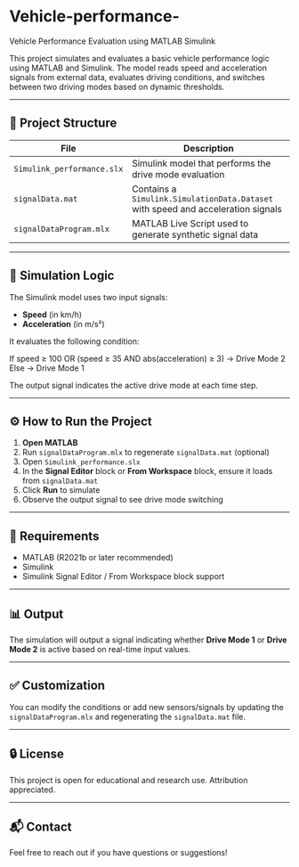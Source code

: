 # Vehicle-performance-
Vehicle Performance Evaluation using MATLAB Simulink

This project simulates and evaluates a basic vehicle performance logic using MATLAB and Simulink. The model reads speed and acceleration signals from external data, evaluates driving conditions, and switches between two driving modes based on dynamic thresholds.

---

## 📁 Project Structure

| File                      | Description                                                                 |
|---------------------------|-----------------------------------------------------------------------------|
| `Simulink_performance.slx`| Simulink model that performs the drive mode evaluation                      |
| `signalData.mat`          | Contains a `Simulink.SimulationData.Dataset` with speed and acceleration signals |
| `signalDataProgram.mlx`   | MATLAB Live Script used to generate synthetic signal data                   |

---

## 🚗 Simulation Logic

The Simulink model uses two input signals:
- **Speed** (in km/h)
- **Acceleration** (in m/s²)

It evaluates the following condition:

If speed ≥ 100 OR (speed ≥ 35 AND abs(acceleration) ≥ 3)
→ Drive Mode 2
Else
→ Drive Mode 1


The output signal indicates the active drive mode at each time step.

---

## ⚙️ How to Run the Project

1. **Open MATLAB**
2. Run `signalDataProgram.mlx` to regenerate `signalData.mat` (optional)
3. Open `Simulink_performance.slx`
4. In the **Signal Editor** block or **From Workspace** block, ensure it loads from `signalData.mat`
5. Click **Run** to simulate
6. Observe the output signal to see drive mode switching

---

## 📌 Requirements

- MATLAB (R2021b or later recommended)
- Simulink
- Simulink Signal Editor / From Workspace block support

---

## 📊 Output

The simulation will output a signal indicating whether **Drive Mode 1** or **Drive Mode 2** is active based on real-time input values.

---

## ✅ Customization

You can modify the conditions or add new sensors/signals by updating the `signalDataProgram.mlx` and regenerating the `signalData.mat` file.

---

## 🔒 License

This project is open for educational and research use. Attribution appreciated.

---

## 📬 Contact

Feel free to reach out if you have questions or suggestions!

